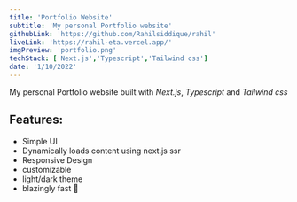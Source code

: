 ```yaml
---
title: 'Portfolio Website'
subtitle: 'My personal Portfolio website'
githubLink: 'https://github.com/Rahilsiddique/rahil'
liveLink: 'https://rahil-eta.vercel.app/'
imgPreview: 'portfolio.png'
techStack: ['Next.js','Typescript','Tailwind css']
date: '1/10/2022'
---
```


My personal Portfolio website built with *Next.js*, *Typescript* and *Tailwind css*

## Features:
- Simple UI
- Dynamically loads content using next.js ssr
- Responsive Design 
- customizable 
- light/dark theme
- blazingly fast 🤯

